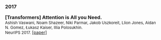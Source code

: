 


### 2017

<p>
<font size=3><b>[Transformers] Attention is All you Need.</b></font>
<br>
<font size=2>Ashish Vaswani, Noam Shazeer, Niki Parmar, Jakob Uszkoreit, Llion Jones, Aidan N. Gomez, Łukasz Kaiser, Illia Polosukhin.</font>
<br>
<font size=2>NeurIPS 2017.</font>
<a href='https://arxiv.org/abs/1706.03762'>[paper]</a>
</p>

